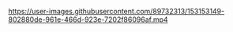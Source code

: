 https://user-images.githubusercontent.com/89732313/153153149-802880de-961e-466d-923e-7202f86096af.mp4
